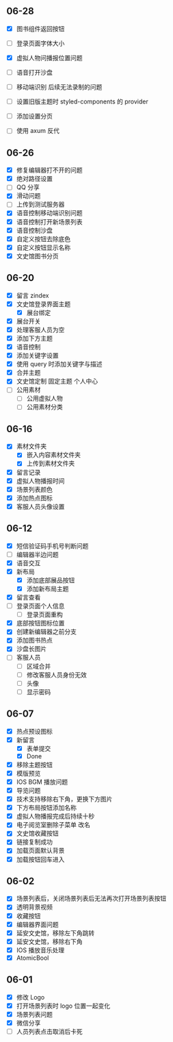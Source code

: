 ## 06-28

- [x] 图书组件返回按钮
- [ ] 登录页面字体大小
- [x] 虚拟人物问播报位置问题
- [ ] 语音打开沙盘
- [ ] 移动端识别 后续无法录制的问题
- [ ] 设置旧版主题时 styled-components 的 provider 

- [ ] 添加设置分页
- [ ] 使用 axum 反代

## 06-26

- [x] 修复编辑器打不开的问题
- [x] 绝对路径设置
- [ ] QQ 分享
- [x] 滑动问题
- [ ] 上传到测试服务器
- [x] 语音控制移动端识别问题
- [x] 语音控制打开新场景列表
- [x] 语音控制沙盘
- [x] 自定义按钮去除底色
- [x] 自定义按钮显示名称
- [x] 文史馆图书分页

## 06-20

- [x] 留言 zindex
- [x] 文史馆登录界面主题
	- [x] 展台绑定
- [x] 展台开关
- [x] 处理客服人员为空
- [x] 添加下方主题
- [x] 语音控制
- [x] 添加关键字设置
- [x] 使用 query 时添加关键字与描述
- [x] 合并主题
- [x] 文史馆定制 固定主题 个人中心 
- [ ] 公用素材
	- [ ] 公用虚拟人物
	- [ ] 公用素材分类

## 06-16

- [x] 素材文件夹
	- [x] 嵌入内容素材文件夹
	- [x] 上传到素材文件夹
- [x] 留言记录
- [x] 虚拟人物播报时间
- [x] 场景列表颜色
- [x] 添加热点图标
- [x] 客服人员头像设置

## 06-12

- [x] 短信验证码手机号判断问题
- [ ] 编辑器半边问题
- [x] 语音交互
- [x] 新布局
	- [x] 添加底部展品按钮
	- [x] 添加新布局主题
- [x] 留言查看
- [ ] 登录页面个人信息
	- [ ] 登录页面重构
- [x] 底部按钮图标位置
- [x] 创建新编辑器之前分支
- [x] 添加图书热点
- [x] 沙盘长图片
- [ ] 客服人员
	- [ ] 区域合并
	- [ ] 修改客服人员身份无效
	- [ ] 头像
	- [ ] 显示密码

## 06-07

- [x] 热点预设图标
- [x] 新留言
	- [x] 表单提交
	- [x] Done
- [x] 移除主题按钮
- [x] 模版预览
- [x] IOS BGM 播放问题
- [x] 导览问题
- [x] 技术支持移除右下角，更换下方图片
- [x] 下方布局按钮添加名称
- [x] 虚拟人物播报完成后持续十秒
- [x] 电子阅览室删除子菜单 改名
- [x] 文史馆收藏按钮
- [x] 链接复制成功
- [x] 加载页面默认背景
- [x] 加载按钮回车进入

## 06-02

- [x] 场景列表后，关闭场景列表后无法再次打开场景列表按钮
- [x] 透明背景视频
- [x] 收藏按钮
- [x] 编辑器界面问题
- [x] 延安文史馆，移除左下角跳转
- [x] 延安文史馆，移除右下角
- [x] IOS 播放音乐处理
- [x] AtomicBool

## 06-01

- [x] 修改 Logo
- [x] 打开场景列表时 logo 位置一起变化
- [x] 场景列表问题
- [x] 微信分享
- [ ] 人员列表点击取消后卡死
